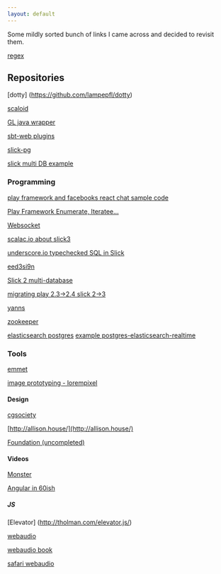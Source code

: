 ```yaml
---
layout: default
---
```


Some mildly sorted bunch of links I came across and decided to revisit them.

[regex](http://www.regular-expressions.info/)

## Repositories

[dotty] (https://github.com/lampepfl/dotty)

[scaloid](https://github.com/pocorall/scaloid)

[GL java wrapper](https://github.com/LWJGL/lwjgl3)

[sbt-web plugins](https://github.com/sbt/sbt-web)

[slick-pg](https://github.com/tminglei/slick-pg)

[slick multi DB example](https://github.com/typesafehub/activator-slick-multidb/blob/master/src/main/scala/cake/MultiDBCakeExample.scala)

### Programming

[play framework and facebooks react chat sample code](http://matthiasnehlsen.com/blog/2014/01/05/play-framework-and-facebooks-react-library/)

[Play Framework Enumerate, Iteratee...](https://github.com/playframework/playframework/blob/2.4.x/documentation/manual/working/scalaGuide/advanced/iteratees/Enumeratees.md)

[Websocket](https://developer.mozilla.org/en-US/docs/WebSockets/Writing_WebSocket_client_applications)

[scalac.io about slick3](http://blog.scalac.io/2015/07/09/slick-3-overview.html)

[underscore.io typechecked SQL in Slick](http://underscore.io/blog/posts/2015/05/28/typechecking-sql.html)

[eed3si9n](http://eed3si9n.com/)

[Slick 2 multi-database](http://blog.knoldus.com/2014/01/20/scala-slick-2-0-for-multi-database/)

[migrating play 2.3->2.4 slick 2->3](https://blog.sourcy.io/2015/05/27/porting-scala-play-2-3-application-with-slick-2-1-0-to-play-2-4-slick-3-0-0/)

[yanns](http://yanns.github.io/)

[zookeeper](http://sysgears.com/articles/managing-configuration-of-distributed-system-with-apache-zookeeper/)

[elasticsearch postgres](http://haltcondition.net/2014/04/realtime-postgres-elasticsearch/)
[example postgres-elasticsearch-realtime](https://bitbucket.org/tarkasteve/postgres-elasticsearch-realtime)

### Tools

[emmet](www.emmet.io)

[image prototyping - lorempixel](lorempixel.com)

#### Design

[cgsociety](http://www.cgsociety.org/)

[http://allison.house/](http://allison.house/)

[Foundation (uncompleted)](http://fedil.ukneeq.com/technology/tutorial-foundation-for-apps-setup-with-angularjs-best-practices/)

#### Videos

[Monster](https://youtu.be/-0oZNWif_jk)

[Angular in 60ish](https://youtu.be/i9MHigUZKEM)

##### JS

[Elevator] (http://tholman.com/elevator.js/)

[webaudio](http://webaudioapi.com)

[webaudio book](http://chimera.labs.oreilly.com/books/1234000001552/pr01.html)

[safari webaudio](https://developer.apple.com/library/safari/documentation/AudioVideo/Conceptual/Using_HTML5_Audio_Video/PlayingandSynthesizingSounds/PlayingandSynthesizingSounds.html)

